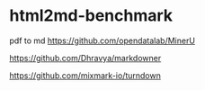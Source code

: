 # html2md-benchmark

pdf to md 
https://github.com/opendatalab/MinerU

https://github.com/Dhravya/markdowner

https://github.com/mixmark-io/turndown
